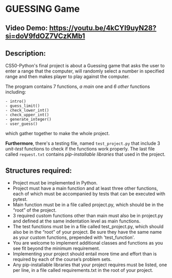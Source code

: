 # GUESSING Game
## Video Demo: https://youtu.be/4kCYI9uyN28?si=doV9fdOZ7VCzKMb1
## Description:
 CS50-Python's final project is about a Guessing game that asks the user to enter a range that the computer, will randomly select a number in specified range and then makes player to play against the computer.

The program contains 7 functions, *a main* one and *6 other* functions including:
```
- intro()
- guess_limit()
- check_lower_int()
- check_upper_int()
- generate_integer()
- user_guess()
```

which gather together to make the whole project.

**Furthermore**, there's a testing file, named `test_project.py` that include 3 *unit-test* functions to check if the functions work properly. The last file called `request.txt` contains *pip-installable libraries* that used in the project.


## Structures required:
- Project must be implemented in Python.
- Project must have a main function and at least three other functions, each of which must be accompanied by tests that can be executed with pytest.
- Main function must be in a file called project.py, which should be in the “root” of the project.
- 3 required custom functions other than main must also be in project.py and defined at the same indentation level as main functions.
- The test functions must be in a file called test_project.py, which should also be in the “root” of your project. Be sure they have the same name as your custom functions, prepended with 'test_function'.
- You are welcome to implement additional classes and functions as you see fit beyond the minimum requirement.
- Implementing your project should entail more time and effort than is required by each of the course’s problem sets.
- Any pip-installable libraries that your project requires must be listed, one per line, in a file called requirements.txt in the root of your project.
